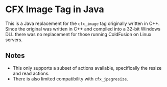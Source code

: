 CFX Image Tag in Java
=====================

This is a Java replacement for the `cfx_image` tag originally written in C++. Since the original was written in C++ and compiled into a 32-bit Windows DLL there was no replacement for those running ColdFusion on Linux servers.

Notes
-----

* This only supports a subset of actions available, specifically the resize and read actions.
* There is also limited compatibility with `cfx_jpegresize`.
